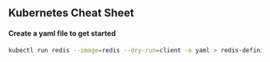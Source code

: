 ## Kubernetes Cheat Sheet  

#### Create a yaml file to get started
```bash
kubectl run redis --image=redis --dry-run=client -o yaml > redis-definition.yaml
```
